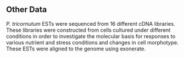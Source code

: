 Other Data
----------

*P. tricornutum* ESTs were sequenced from 16 different cDNA libraries.
These libraries were constructed from cells cultured under different
conditions in order to investigate the molecular basis for responses to
various nutrient and stress conditions and changes in cell morphotype.
These ESTs were aligned to the genome using exonerate.
